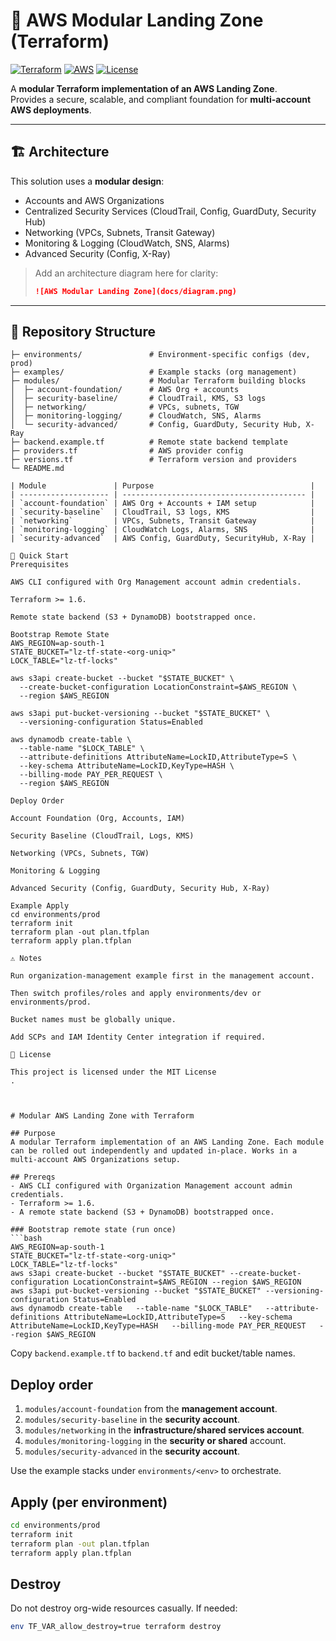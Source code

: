 # 🚀 AWS Modular Landing Zone (Terraform)

[![Terraform](https://img.shields.io/badge/Terraform-%3E%3D%201.6-blue)](https://www.terraform.io/)
[![AWS](https://img.shields.io/badge/AWS-Organizations-orange)](https://aws.amazon.com/organizations/)
[![License](https://img.shields.io/badge/License-MIT-green.svg)](LICENSE)

A **modular Terraform implementation of an AWS Landing Zone**.  
Provides a secure, scalable, and compliant foundation for **multi-account AWS deployments**.

---

## 🏗️ Architecture

This solution uses a **modular design**:
- Accounts and AWS Organizations
- Centralized Security Services (CloudTrail, Config, GuardDuty, Security Hub)
- Networking (VPCs, Subnets, Transit Gateway)
- Monitoring & Logging (CloudWatch, SNS, Alarms)
- Advanced Security (Config, X-Ray)

> Add an architecture diagram here for clarity:
>
> ```markdown
> ![AWS Modular Landing Zone](docs/diagram.png)
> ```

---

## 📂 Repository Structure

```text
├─ environments/               # Environment-specific configs (dev, prod)
├─ examples/                   # Example stacks (org management)
├─ modules/                    # Modular Terraform building blocks
│  ├─ account-foundation/      # AWS Org + accounts
│  ├─ security-baseline/       # CloudTrail, KMS, S3 logs
│  ├─ networking/              # VPCs, subnets, TGW
│  ├─ monitoring-logging/      # CloudWatch, SNS, Alarms
│  └─ security-advanced/       # Config, GuardDuty, Security Hub, X-Ray
├─ backend.example.tf          # Remote state backend template
├─ providers.tf                # AWS provider config
├─ versions.tf                 # Terraform version and providers
└─ README.md

| Module               | Purpose                                   |
| -------------------- | ----------------------------------------- |
| `account-foundation` | AWS Org + Accounts + IAM setup            |
| `security-baseline`  | CloudTrail, S3 logs, KMS                  |
| `networking`         | VPCs, Subnets, Transit Gateway            |
| `monitoring-logging` | CloudWatch Logs, Alarms, SNS              |
| `security-advanced`  | AWS Config, GuardDuty, SecurityHub, X-Ray |

🚀 Quick Start
Prerequisites

AWS CLI configured with Org Management account admin credentials.

Terraform >= 1.6.

Remote state backend (S3 + DynamoDB) bootstrapped once.

Bootstrap Remote State
AWS_REGION=ap-south-1
STATE_BUCKET="lz-tf-state-<org-uniq>"
LOCK_TABLE="lz-tf-locks"

aws s3api create-bucket --bucket "$STATE_BUCKET" \
  --create-bucket-configuration LocationConstraint=$AWS_REGION \
  --region $AWS_REGION

aws s3api put-bucket-versioning --bucket "$STATE_BUCKET" \
  --versioning-configuration Status=Enabled

aws dynamodb create-table \
  --table-name "$LOCK_TABLE" \
  --attribute-definitions AttributeName=LockID,AttributeType=S \
  --key-schema AttributeName=LockID,KeyType=HASH \
  --billing-mode PAY_PER_REQUEST \
  --region $AWS_REGION

Deploy Order

Account Foundation (Org, Accounts, IAM)

Security Baseline (CloudTrail, Logs, KMS)

Networking (VPCs, Subnets, TGW)

Monitoring & Logging

Advanced Security (Config, GuardDuty, Security Hub, X-Ray)

Example Apply
cd environments/prod
terraform init
terraform plan -out plan.tfplan
terraform apply plan.tfplan

⚠️ Notes

Run organization-management example first in the management account.

Then switch profiles/roles and apply environments/dev or environments/prod.

Bucket names must be globally unique.

Add SCPs and IAM Identity Center integration if required.

📜 License

This project is licensed under the MIT License
.



# Modular AWS Landing Zone with Terraform

## Purpose
A modular Terraform implementation of an AWS Landing Zone. Each module can be rolled out independently and updated in-place. Works in a multi-account AWS Organizations setup.

## Prereqs
- AWS CLI configured with Organization Management account admin credentials.
- Terraform >= 1.6.
- A remote state backend (S3 + DynamoDB) bootstrapped once.

### Bootstrap remote state (run once)
```bash
AWS_REGION=ap-south-1
STATE_BUCKET="lz-tf-state-<org-uniq>"
LOCK_TABLE="lz-tf-locks"
aws s3api create-bucket --bucket "$STATE_BUCKET" --create-bucket-configuration LocationConstraint=$AWS_REGION --region $AWS_REGION
aws s3api put-bucket-versioning --bucket "$STATE_BUCKET" --versioning-configuration Status=Enabled
aws dynamodb create-table   --table-name "$LOCK_TABLE"   --attribute-definitions AttributeName=LockID,AttributeType=S   --key-schema AttributeName=LockID,KeyType=HASH   --billing-mode PAY_PER_REQUEST   --region $AWS_REGION
```

Copy `backend.example.tf` to `backend.tf` and edit bucket/table names.

## Deploy order
1. `modules/account-foundation` from the **management account**.
2. `modules/security-baseline` in the **security account**.
3. `modules/networking` in the **infrastructure/shared services account**.
4. `modules/monitoring-logging` in the **security or shared** account.
5. `modules/security-advanced` in the **security account**.

Use the example stacks under `environments/<env>` to orchestrate.

## Apply (per environment)
```bash
cd environments/prod
terraform init
terraform plan -out plan.tfplan
terraform apply plan.tfplan
```

## Destroy
Do not destroy org-wide resources casually. If needed:
```bash
env TF_VAR_allow_destroy=true terraform destroy
```
